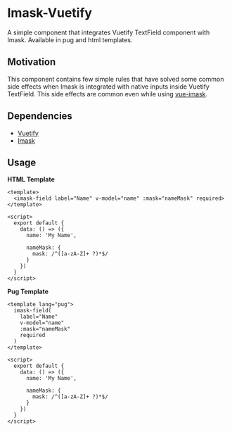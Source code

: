 # Imask-Vuetify

A simple component that integrates Vuetify TextField component with Imask.
Available in pug and html templates.

## Motivation
This component contains few simple rules that have solved some common side effects when Imask is integrated with native inputs inside Vuetify TextField.
This side effects are common even while using [vue-imask](https://github.com/uNmAnNeR/imaskjs/tree/master/packages/vue-imask).

## Dependencies

- [Vuetify](https://github.com/vuetifyjs/vuetify)
- [Imask](https://imask.js.org/)

## Usage

**HTML Template**

```vue
<template>
  <imask-field label="Name" v-model="name" :mask="nameMask" required>
</template>

<script>
  export default {
    data: () => ({
      name: 'My Name',

      nameMask: {
        mask: /^([a-zA-Z]+ ?)*$/
      }
    })
  }
</script>
```

**Pug Template**
```vue
<template lang="pug">
  imask-field(
    label="Name"
    v-model="name"
    :mask="nameMask"
    required
  )
</template>

<script>
  export default {
    data: () => ({
      name: 'My Name',

      nameMask: {
        mask: /^([a-zA-Z]+ ?)*$/
      }
    })
  }
</script>
```
